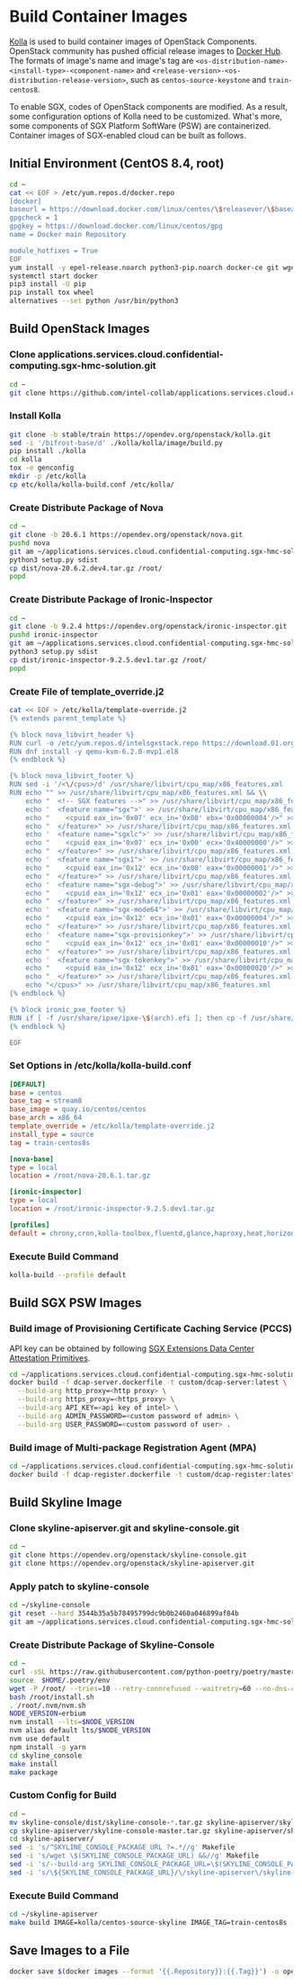 # Build Container Images

[Kolla](https://docs.openstack.org/kolla/latest/) is used to build container images of OpenStack Components. 
OpenStack community has pushed official release images to [Docker Hub](https://hub.docker.com/u/kolla/). 
The formats of image's name and image's tag are `<os-distribution-name>-<install-type>-<component-name>` 
and `<release-version>-<os-distribution-release-version>`, such as `centos-source-keystone` and `train-centos8`.

To enable SGX,  codes of OpenStack components are modified.
As a result, some configuration options of Kolla need to be customized.
What's more, some components of SGX Platform SoftWare (PSW) are containerized.
Container images of SGX-enabled cloud can be built as follows.

## Initial Environment (CentOS 8.4, root)

```bash
cd ~
cat << EOF > /etc/yum.repos.d/docker.repo
[docker]
baseurl = https://download.docker.com/linux/centos/\$releasever/\$basearch/stable
gpgcheck = 1
gpgkey = https://download.docker.com/linux/centos/gpg
name = Docker main Repository

module_hotfixes = True
EOF
yum install -y epel-release.noarch python3-pip.noarch docker-ce git wget make
systemctl start docker
pip3 install -U pip
pip install tox wheel
alternatives --set python /usr/bin/python3
```

## Build OpenStack Images

### Clone applications.services.cloud.confidential-computing.sgx-hmc-solution.git

```bash
cd ~
git clone https://github.com/intel-collab/applications.services.cloud.confidential-computing.sgx-hmc-solution.git
```

### Install Kolla

```bash
git clone -b stable/train https://opendev.org/openstack/kolla.git
sed -i '/bifrost-base/d' ./kolla/kolla/image/build.py
pip install ./kolla
cd kolla
tox -e genconfig
mkdir -p /etc/kolla
cp etc/kolla/kolla-build.conf /etc/kolla/
```

### Create Distribute Package of Nova

```bash
cd ~
git clone -b 20.6.1 https://opendev.org/openstack/nova.git
pushd nova
git am ~/applications.services.cloud.confidential-computing.sgx-hmc-solution/scm1.0/nova-intel-sgx.patch
python3 setup.py sdist
cp dist/nova-20.6.2.dev4.tar.gz /root/
popd
```

### Create Distribute Package of Ironic-Inspector

```bash
cd ~
git clone -b 9.2.4 https://opendev.org/openstack/ironic-inspector.git
pushd ironic-inspector
git am ~/applications.services.cloud.confidential-computing.sgx-hmc-solution/scm1.0/ironic-inspector-intel-sgx.patch
python3 setup.py sdist
cp dist/ironic-inspector-9.2.5.dev1.tar.gz /root/
popd
```

### Create File of template_override.j2

```bash
cat << EOF > /etc/kolla/template-override.j2
{% extends parent_template %}

{% block nova_libvirt_header %}
RUN curl -o /etc/yum.repos.d/intelsgxstack.repo https://download.01.org/intelsgxstack/2021-12-08/rhel/intelsgxstack.repo
RUN dnf install -y qemu-kvm-6.2.0-mvp1.el8
{% endblock %}

{% block nova_libvirt_footer %}
RUN sed -i '/<\/cpus>/d' /usr/share/libvirt/cpu_map/x86_features.xml
RUN echo "" >> /usr/share/libvirt/cpu_map/x86_features.xml && \\
    echo "  <!-- SGX features -->" >> /usr/share/libvirt/cpu_map/x86_features.xml && \\
    echo '  <feature name="sgx">' >> /usr/share/libvirt/cpu_map/x86_features.xml && \\
    echo "    <cpuid eax_in='0x07' ecx_in='0x00' ebx='0x00000004'/>" >> /usr/share/libvirt/cpu_map/x86_features.xml && \\
    echo "  </feature>" >> /usr/share/libvirt/cpu_map/x86_features.xml && \\
    echo '  <feature name="sgxlc">' >> /usr/share/libvirt/cpu_map/x86_features.xml && \\
    echo "    <cpuid eax_in='0x07' ecx_in='0x00' ecx='0x40000000'/>" >> /usr/share/libvirt/cpu_map/x86_features.xml && \\
    echo "  </feature>" >> /usr/share/libvirt/cpu_map/x86_features.xml && \\
    echo '  <feature name="sgx1">' >> /usr/share/libvirt/cpu_map/x86_features.xml && \\
    echo "    <cpuid eax_in='0x12' ecx_in='0x00' eax='0x00000001'/>" >> /usr/share/libvirt/cpu_map/x86_features.xml && \\
    echo "  </feature>" >> /usr/share/libvirt/cpu_map/x86_features.xml && \\
    echo '  <feature name="sgx-debug">' >> /usr/share/libvirt/cpu_map/x86_features.xml && \\
    echo "    <cpuid eax_in='0x12' ecx_in='0x01' eax='0x00000002'/>" >> /usr/share/libvirt/cpu_map/x86_features.xml && \\
    echo "  </feature>" >> /usr/share/libvirt/cpu_map/x86_features.xml && \\
    echo '  <feature name="sgx-mode64">' >> /usr/share/libvirt/cpu_map/x86_features.xml && \\
    echo "    <cpuid eax_in='0x12' ecx_in='0x01' eax='0x00000004'/>" >> /usr/share/libvirt/cpu_map/x86_features.xml && \\
    echo "  </feature>" >> /usr/share/libvirt/cpu_map/x86_features.xml && \\
    echo '  <feature name="sgx-provisionkey">' >> /usr/share/libvirt/cpu_map/x86_features.xml && \\
    echo "    <cpuid eax_in='0x12' ecx_in='0x01' eax='0x00000010'/>" >> /usr/share/libvirt/cpu_map/x86_features.xml && \\
    echo "  </feature>" >> /usr/share/libvirt/cpu_map/x86_features.xml && \\
    echo '  <feature name="sgx-tokenkey">' >> /usr/share/libvirt/cpu_map/x86_features.xml && \\
    echo "    <cpuid eax_in='0x12' ecx_in='0x01' eax='0x00000020'/>" >> /usr/share/libvirt/cpu_map/x86_features.xml && \\
    echo "  </feature>" >> /usr/share/libvirt/cpu_map/x86_features.xml && \\
    echo "</cpus>" >> /usr/share/libvirt/cpu_map/x86_features.xml
{% endblock %}

{% block ironic_pxe_footer %}
RUN if [ -f /usr/share/ipxe/ipxe-\$(arch).efi ]; then cp -f /usr/share/ipxe/ipxe-\$(arch).efi /usr/share/ipxe/ipxe.efi; fi
{% endblock %}

EOF
```

### Set Options in /etc/kolla/kolla-build.conf

```ini
[DEFAULT]
base = centos
base_tag = stream8
base_image = quay.io/centos/centos
base_arch = x86_64
template_override = /etc/kolla/template-override.j2
install_type = source
tag = train-centos8s

[nova-base]
type = local
location = /root/nova-20.6.1.tar.gz

[ironic-inspector]
type = local
location = /root/ironic-inspector-9.2.5.dev1.tar.gz

[profiles]
default = chrony,cron,kolla-toolbox,fluentd,glance,haproxy,heat,horizon,keepalived,keystone,mariadb,memcached,neutron,nova-,placement,openvswitch,rabbitmq,bifrost,ironic-,dnsmasq,iscsid
```

### Execute Build Command

```bash
kolla-build --profile default
```

## Build SGX PSW Images

### Build image of Provisioning Certificate Caching Service (PCCS)

API key can be obtained by following [SGX Extensions Data Center Attestation Primitives](https://www.intel.com/content/www/us/en/developer/articles/guide/intel-software-guard-extensions-data-center-attestation-primitives-quick-install-guide.html).

```bash
cd ~/applications.services.cloud.confidential-computing.sgx-hmc-solution/scm1.0/docker
docker build -f dcap-server.dockerfile -t custom/dcap-server:latest \
  --build-arg http_proxy=<http proxy> \
  --build-arg https_proxy=<https_proxy> \
  --build-arg API_KEY=<api key of intel> \
  --build-arg ADMIN_PASSWORD=<custom password of admin> \
  --build-arg USER_PASSWORD=<custom password of user> .
```

### Build image of Multi-package Registration Agent (MPA)

```bash
cd ~/applications.services.cloud.confidential-computing.sgx-hmc-solution/scm1.0/docker
docker build -f dcap-register.dockerfile -t custom/dcap-register:latest .
```

## Build Skyline Image

### Clone skyline-apiserver.git and skyline-console.git

```bash
cd ~
git clone https://opendev.org/openstack/skyline-console.git
git clone https://opendev.org/openstack/skyline-apiserver.git
```

### Apply patch to skyline-console

```bash
cd ~/skyline-console
git reset --hard 3544b35a5b78495799dc9b0b2460a046899af84b
git am ~/applications.services.cloud.confidential-computing.sgx-hmc-solution/scm1.0/skyline-console-intel-sgx.patch
```

### Create Distribute Package of Skyline-Console

```bash
cd ~
curl -sSL https://raw.githubusercontent.com/python-poetry/poetry/master/get-poetry.py | python -
source  $HOME/.poetry/env
wget -P /root/ --tries=10 --retry-connrefused --waitretry=60 --no-dns-cache --no-cache  https://raw.githubusercontent.com/nvm-sh/nvm/master/install.sh
bash /root/install.sh
. /root/.nvm/nvm.sh
NODE_VERSION=erbium
nvm install --lts=$NODE_VERSION
nvm alias default lts/$NODE_VERSION
nvm use default
npm install -g yarn
cd skyline_console
make install
make package
```

### Custom Config for Build

```bash
cd ~
mv skyline-console/dist/skyline-console-*.tar.gz skyline-apiserver/skyline-console-master.tar.gz
cp skyline-apiserver/skyline-console-master.tar.gz skyline-apiserver/skyline_apiserver/skyline-console-master.tar.gz
cd skyline-apiserver/
sed -i 's/^SKYLINE_CONSOLE_PACKAGE_URL ?=.*//g' Makefile
sed -i 's/wget \$(SKYLINE_CONSOLE_PACKAGE_URL) &&//g' Makefile
sed -i 's/--build-arg SKYLINE_CONSOLE_PACKAGE_URL=\$(SKYLINE_CONSOLE_PACKAGE_URL)//g' Makefile
sed -i 's/\${SKYLINE_CONSOLE_PACKAGE_URL}/\/skyline-apiserver\/skyline-console-master.tar.gz/g' container/Dockerfile
```

### Execute Build Command

```bash
cd ~/skyline-apiserver
make build IMAGE=kolla/centos-source-skyline IMAGE_TAG=train-centos8s
```

## Save Images to a File

```bash
docker save $(docker images --format '{{.Repository}}:{{.Tag}}') -o openstack-train-intel-sgx.tar
```
